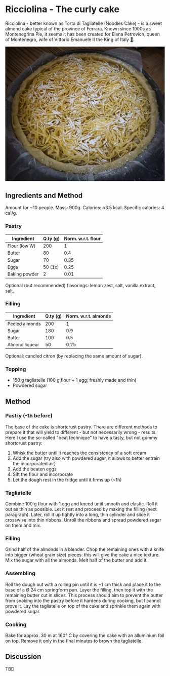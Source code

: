 # Ricciolina - The curly cake

Ricciolina - better known as Torta di Tagliatelle (Noodles Cake) - is a sweet almond cake typical of the province of Ferrara. Known since 1900s as Montenegrina Pie, it seems it has been created for Elena Petrovich, queen of Montenegro, wife of Vittorio Emanuele II the King of Italy [📰][1]. 

<img src="images/ricciolina.jpg" alt="Photo of a Ricciolina">

## Ingredients and Method
Amount for ~10 people. Mass: 900g. Calories: ≈3.5 kcal. Specific calories: 4 cal/g. 

### Pastry
| Ingredient       | Q.ty (g)  | Norm. w.r.t. flour |
|------------------|-----------|--------------------|
| Flour (low W)    | 200       | 1                  |
| Butter           | 80        | 0.4                |
| Sugar            | 70        | 0.35               |
| Eggs             | 50 (1x)   | 0.25               |
| Baking powder    | 2         | 0.01               |
Optional (but recommended) flavorings: lemon zest, salt, vanilla extract, salt.


### Filling
| Ingredient       | Q.ty (g)  | Norm. w.r.t. almonds |
|------------------|-----------|----------------------|
| Peeled almonds   | 200       | 1              |
| Sugar            | 180       | 0.9            |
| Butter           | 100       | 0.5            |
| Almond liqueur   | 50        | 0.25           |
Optional: candied citron (by replacing the same amount of sugar).

### Topping
- 150 g tagliatelle (100 g flour + 1 egg; freshly made and thin)
- Powdered sugar

## Method

### Pastry (-1h before)
The base of the cake is shortcrust pastry. There are different methods to prepare it that will yield to different - but not necessarily wrong - results. Here I use the so-called "beat technique" to have a tasty, but not gummy shortcrust pastry: 
1. Whisk the butter until it reaches the consistency of a soft cream
2. Add the sugar (try also with powdered sugar, it allows to better entrain the incorporated air)
3. Add the beaten eggs
4. Sift the flour and incorporate
5. Let the dough rest in the fridge until it firms up (~1h)

### Tagliatelle 
Combine 100 g flour with 1 egg and kneed until smooth and elastic. Roll it out as thin as possible. Let it rest and proceed by making the filling (next paragraph). Later, roll it up tightly into a long, thin cylinder and slice it crosswise into thin ribbons. Unroll the ribbons and spread powdered sugar on them and mix.

### Filling
Grind half of the almonds in a blender. Chop the remaining ones with a knife into bigger (wheat grain size) pieces: this will give the cake a nice texture. Mix the sugar with all the almonds. Melt half of the butter and add it. 

### Assembling
Roll the dough out with a rolling pin until it is ~1 cm thick and place it to the base of a Ø 24 cm springform pan. Layer the filling, then top it with the remaining butter cut in slices. This process should aim to prevent the butter from soaking into the pastry before it hardens during cooking, but I cannot prove it. Lay the tagliatelle on top of the cake and sprinkle them again with powdered sugar.


### Cooking
Bake for approx. 30 m at 160° C by covering the cake with an alluminium foil on top. Remove it only in the final minutes to brown the tagliatelle. 


## Discussion
TBD


[1]: https://www.ferraraterraeacqua.it/en/flavours/typical-products/curly-pie-or-tagliatelle-pie?set_language=en


